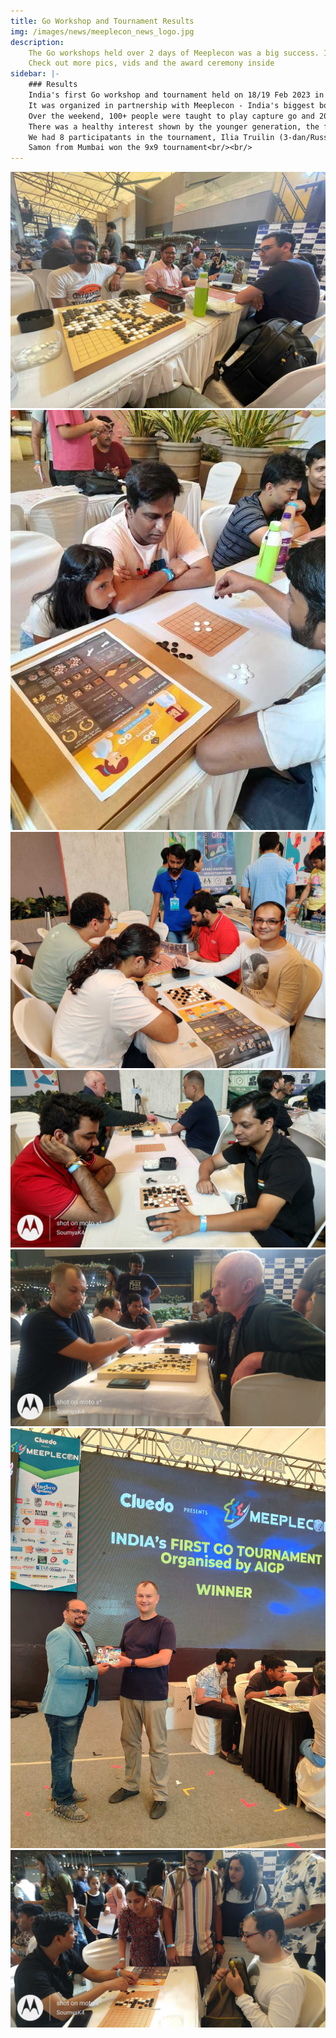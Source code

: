 ```yaml
---
title: Go Workshop and Tournament Results
img: /images/news/meeplecon_news_logo.jpg
description:
    The Go workshops held over 2 days of Meeplecon was a big success. Ilia Trullin from Russia won the 19x19 tournament!
    Check out more pics, vids and the award ceremony inside
sidebar: |-
    ### Results
    India's first Go workshop and tournament held on 18/19 Feb 2023 in Mumbai was a huge success!<br/><br/>
    It was organized in partnership with Meeplecon - India's biggest boardgames convention<br/><br/>
    Over the weekend, 100+ people were taught to play capture go and 20 of them proceeded to learn and play full 9x9 games<br/><br/>
    There was a healthy interest shown by the younger generation, the future of Go in India looks encouraging<br/><br/>
    We had 8 participatants in the tournament, Ilia Truilin (3-dan/Russia) won the 19x19 tournament, Urban Larsson(5-kyu/Sweden) came in runners-up<br/><br/>
    Samon from Mumbai won the 9x9 tournament<br/><br/>
---
```


![](/images/meetups/meeplecon2023/IMG-20230218-WA0065.jpg)
![](/images/meetups/meeplecon2023/IMG-20230218-WA0070.jpg)
![](/images/meetups/meeplecon2023/IMG_20230219_122755.jpg)
![](/images/meetups/meeplecon2023/IMG_20230219_131702577_HDR.jpg)
![](/images/meetups/meeplecon2023/IMG_20230219_132005606.jpg)
![](/images/meetups/meeplecon2023/IMG_20230219_150954.jpg)
![](/images/meetups/meeplecon2023/IMG_20230219_152700097.jpg)


